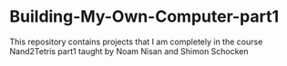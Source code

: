 # Building-My-Own-Computer-part1
This repository contains projects that I am completely in the course Nand2Tetris part1 taught by Noam Nisan and  Shimon Schocken 
